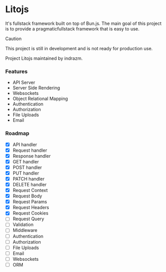 # Litojs

It's fullstack framework built on top of Bun.js.
The main goal of this project is to provide a pragmaticfullstack framework that is easy to use.

> [!Caution]
> This project is still in development and is not ready for production use.

Project Litojs maintained by indrazm.

### Features

-   API Server
-   Server Side Rendering
-   Websockets
-   Object Relational Mapping
-   Authentication
-   Authorization
-   File Uploads
-   Email

### Roadmap

-   [x] API handler
-   [x] Request handler
-   [x] Response handler
-   [x] GET handler
-   [x] POST handler
-   [x] PUT handler
-   [x] PATCH handler
-   [x] DELETE handler
-   [x] Request Context
-   [x] Request Body
-   [x] Request Params
-   [x] Request Headers
-   [x] Request Cookies
-   [ ] Request Query
-   [ ] Validation
-   [ ] Middleware
-   [ ] Authentication
-   [ ] Authorization
-   [ ] File Uploads
-   [ ] Email
-   [ ] Websockets
-   [ ] ORM
